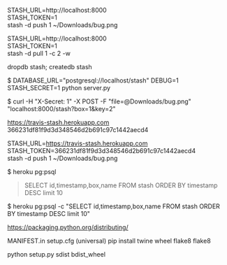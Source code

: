 STASH_URL=http://localhost:8000 \
STASH_TOKEN=1 \
stash -d push 1 ~/Downloads/bug.png

STASH_URL=http://localhost:8000 \
STASH_TOKEN=1 \
stash -d pull 1 -c 2 -w

dropdb stash; createdb stash

$ DATABASE_URL="postgresql://localhost/stash" DEBUG=1 STASH_SECRET=1 python server.py

$ curl -H "X-Secret: 1" -X POST -F "file=@Downloads/bug.png" "localhost:8000/stash?box=1&key=2"

https://travis-stash.herokuapp.com
366231df81f9d3d348546d2b691c97c1442aecd4

STASH_URL=https://travis-stash.herokuapp.com \
STASH_TOKEN=366231df81f9d3d348546d2b691c97c1442aecd4 \
stash -d push 1 ~/Downloads/bug.png

$ heroku pg:psql
> SELECT id,timestamp,box,name FROM stash ORDER BY timestamp DESC limit 10

$ heroku pg:psql -c "SELECT id,timestamp,box,name FROM stash ORDER BY timestamp DESC limit 10"



https://packaging.python.org/distributing/

MANIFEST.in
setup.cfg (universal)
pip install twine wheel flake8
flake8

python setup.py sdist bdist_wheel


